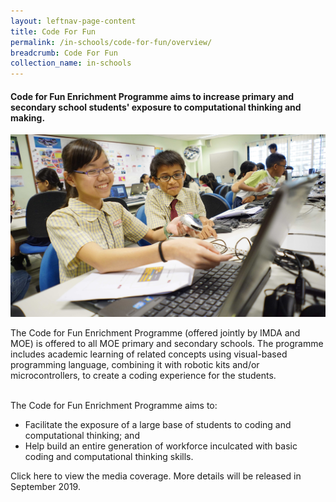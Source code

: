 ```yaml
---
layout: leftnav-page-content
title: Code For Fun
permalink: /in-schools/code-for-fun/overview/
breadcrumb: Code For Fun
collection_name: in-schools
---
```


#### Code for Fun Enrichment Programme aims to increase primary and secondary school students' exposure to computational thinking and making. 

![overview image](/images/in-schools/code-for-fun/code-for-fun-100609.jpg)

The Code for Fun Enrichment Programme (offered jointly by IMDA and MOE) is offered to all MOE primary and secondary schools. The programme includes academic learning of related concepts using visual-based programming language, combining it with robotic kits and/or microcontrollers, to create a coding experience for the students.

<br> The Code for Fun Enrichment Programme aims to:
* Facilitate the exposure of a large base of students to coding and computational thinking; and
* Help build an entire generation of workforce inculcated with basic coding and computational thinking skills. <br>

Click here to view the media coverage. More details will be released in September 2019. 
